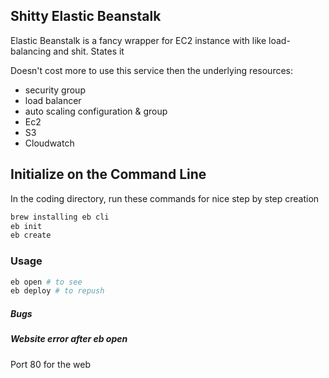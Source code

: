 ## Shitty Elastic Beanstalk

Elastic Beanstalk is a fancy wrapper for EC2 instance with like load-balancing and shit. States it 

Doesn't cost more to use this service then the underlying resources:

- security group
- load balancer
- auto scaling configuration & group
- Ec2 
- S3
- Cloudwatch

## Initialize on the Command Line

In the coding directory, run these commands for nice step by step creation

```bash
brew installing eb cli 
eb init
eb create
```

### Usage

```bash
eb open # to see
eb deploy # to repush
```

##### Bugs

##### Website error after eb open

 Port 80 for the web

